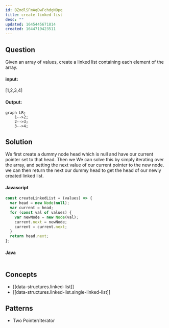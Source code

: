 ```yaml
---
id: BZmdlSFmAqDwFchdgNOpq
title: create-linked-list
desc: ""
updated: 1645445671814
created: 1644719423511
---
```


## Question

Given an array of values, create a linked list containing each element of the array.

#### input:

[1,2,3,4]

#### Output:

```mermaid
graph LR;
    1-->2;
    2-->3;
    3-->4;
```

## Solution

We first create a dummy node head which is null and have our current pointer set to that head. Then we
We can solve this by simply iterating over the array, and setting the next value of our current pointer to the new node.
we can then return the next our dummy head to get the head of our newly created linked list.

#### Javascript

```javascript
const createLinkedList = (values) => {
  var head = new Node(null);
  var current = head;
  for (const val of values) {
    var newNode = new Node(val);
    current.next = newNode;
    current = current.next;
  }
  return head.next;
};
```

#### Java

```java

```

## Concepts

- [[data-structures.linked-list]]
- [[data-structures.linked-list.single-linked-list]]

## Patterns

- Two Pointer/Iterator
